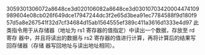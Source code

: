 3059301306072a8648ce3d020106082a8648ce3d03010703420004474109989604e08cb026f649dce17947244dc3f2e65d3bea91ec7784588f9d180f957d5a8e267541f32d7cf34684d15ab1564555ef389c411a3616d1333e4d97
此类指令用于从存储器（地址为 rs1 寄存器的值指定）中读出一个数据，存放至 rd 寄存
器中，并且将读出的数据与 rs2 寄存器的值进行计算，再将计算后的结果写回存储器（存储
器写回地址与读出地址相同）。
